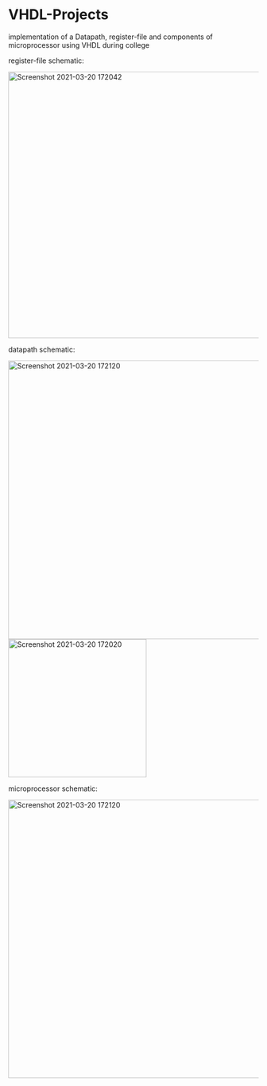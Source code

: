 # VHDL-Projects
implementation of a Datapath, register-file and components of microprocessor using VHDL during college


register-file schematic:

<img width="536" alt="Screenshot 2021-03-20 172042" src="https://user-images.githubusercontent.com/73280812/111880041-f7cb4a80-89a0-11eb-9dcb-aabb463e10d5.png">

datapath schematic:

<img width="560" alt="Screenshot 2021-03-20 172120" src="https://user-images.githubusercontent.com/73280812/111880038-f69a1d80-89a0-11eb-985d-c58efa3901b3.png">
<img width="278" alt="Screenshot 2021-03-20 172020" src="https://user-images.githubusercontent.com/73280812/111880039-f732b400-89a0-11eb-8fc8-0aaddcaf92cc.png">

microprocessor schematic:


<img width="560" alt="Screenshot 2021-03-20 172120" src="https://user-images.githubusercontent.com/73280812/111880038-f69a1d80-89a0-11eb-985d-c58efa3901b3.png">
